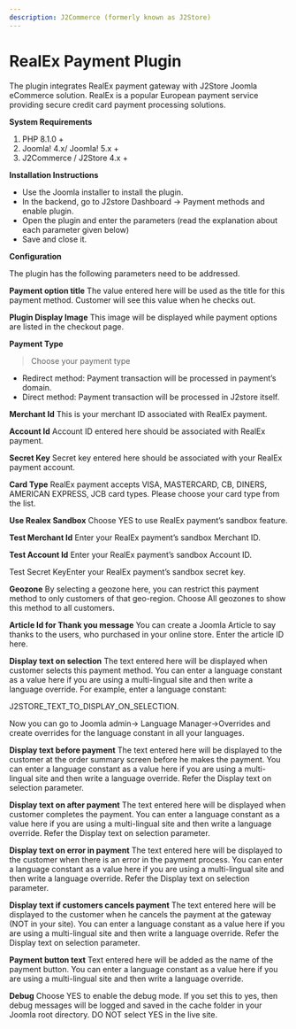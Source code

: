 ```yaml
---
description: J2Commerce (formerly known as J2Store)
---
```


# RealEx Payment Plugin

The plugin integrates RealEx payment gateway with J2Store Joomla eCommerce solution. RealEx is a popular European payment service providing secure credit card payment processing solutions.

**System Requirements**

1. PHP 8.1.0 +
2. Joomla! 4.x/ Joomla! 5.x +
3. J2Commerce / J2Store 4.x +

**Installation Instructions**

* Use the Joomla installer to install the plugin.
* In the backend, go to J2store Dashboard -> Payment methods and enable plugin.
* Open the plugin and enter the parameters (read the explanation about each parameter given below)
* Save and close it.

**Configuration**

The plugin has the following parameters need to be addressed.

**Payment option title** The value entered here will be used as the title for this payment method. Customer will see this value when he checks out.

**Plugin Display Image** This image will be displayed while payment options are listed in the checkout page.

**Payment Type**

> Choose your payment type

* Redirect method: Payment transaction will be processed in payment’s domain.
* Direct method: Payment transaction will be processed in J2store itself.

**Merchant Id** This is your merchant ID associated with RealEx payment.

**Account Id** Account ID entered here should be associated with RealEx payment.

**Secret Key** Secret key entered here should be associated with your RealEx payment account.

**Card Type** RealEx payment accepts VISA, MASTERCARD, CB, DINERS, AMERICAN EXPRESS, JCB card types. Please choose your card type from the list.

**Use Realex Sandbox** Choose YES to use RealEx payment’s sandbox feature.

**Test Merchant Id** Enter your RealEx payment’s sandbox Merchant ID.

**Test Account Id** Enter your RealEx payment’s sandbox Account ID.

Test Secret KeyEnter your RealEx payment’s sandbox secret key.

**Geozone** By selecting a geozone here, you can restrict this payment method to only customers of that geo-region. Choose All geozones to show this method to all customers.

**Article Id for Thank you message** You can create a Joomla Article to say thanks to the users, who purchased in your online store. Enter the article ID here.

**Display text on selection** The text entered here will be displayed when customer selects this payment method. You can enter a language constant as a value here if you are using a multi-lingual site and then write a language override. For example, enter a language constant:

J2STORE\_TEXT\_TO\_DISPLAY\_ON\_SELECTION.

Now you can go to Joomla admin-> Language Manager->Overrides and create overrides for the language constant in all your languages.

**Display text before payment** The text entered here will be displayed to the customer at the order summary screen before he makes the payment. You can enter a language constant as a value here if you are using a multi-lingual site and then write a language override. Refer the Display text on selection parameter.

**Display text on after payment** The text entered here will be displayed when customer completes the payment. You can enter a language constant as a value here if you are using a multi-lingual site and then write a language override. Refer the Display text on selection parameter.

**Display text on error in payment** The text entered here will be displayed to the customer when there is an error in the payment process. You can enter a language constant as a value here if you are using a multi-lingual site and then write a language override. Refer the Display text on selection parameter.

**Display text if customers cancels payment** The text entered here will be displayed to the customer when he cancels the payment at the gateway (NOT in your site). You can enter a language constant as a value here if you are using a multi-lingual site and then write a language override. Refer the Display text on selection parameter.

**Payment button text** Text entered here will be added as the name of the payment button. You can enter a language constant as a value here if you are using a multi-lingual site and then write a language override.

**Debug** Choose YES to enable the debug mode. If you set this to yes, then debug messages will be logged and saved in the cache folder in your Joomla root directory. DO NOT select YES in the live site.
